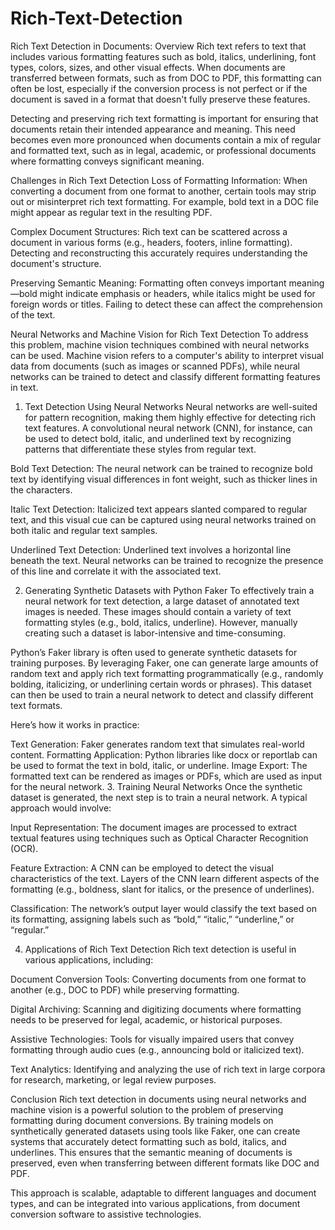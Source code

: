 # Rich-Text-Detection

Rich Text Detection in Documents: Overview
Rich text refers to text that includes various formatting features such as bold, italics, underlining, font types, colors, sizes, and other visual effects. When documents are transferred between formats, such as from DOC to PDF, this formatting can often be lost, especially if the conversion process is not perfect or if the document is saved in a format that doesn't fully preserve these features.

Detecting and preserving rich text formatting is important for ensuring that documents retain their intended appearance and meaning. This need becomes even more pronounced when documents contain a mix of regular and formatted text, such as in legal, academic, or professional documents where formatting conveys significant meaning.

Challenges in Rich Text Detection
Loss of Formatting Information: When converting a document from one format to another, certain tools may strip out or misinterpret rich text formatting. For example, bold text in a DOC file might appear as regular text in the resulting PDF.

Complex Document Structures: Rich text can be scattered across a document in various forms (e.g., headers, footers, inline formatting). Detecting and reconstructing this accurately requires understanding the document's structure.

Preserving Semantic Meaning: Formatting often conveys important meaning—bold might indicate emphasis or headers, while italics might be used for foreign words or titles. Failing to detect these can affect the comprehension of the text.

Neural Networks and Machine Vision for Rich Text Detection
To address this problem, machine vision techniques combined with neural networks can be used. Machine vision refers to a computer's ability to interpret visual data from documents (such as images or scanned PDFs), while neural networks can be trained to detect and classify different formatting features in text.

1. Text Detection Using Neural Networks
Neural networks are well-suited for pattern recognition, making them highly effective for detecting rich text features. A convolutional neural network (CNN), for instance, can be used to detect bold, italic, and underlined text by recognizing patterns that differentiate these styles from regular text.

Bold Text Detection: The neural network can be trained to recognize bold text by identifying visual differences in font weight, such as thicker lines in the characters.

Italic Text Detection: Italicized text appears slanted compared to regular text, and this visual cue can be captured using neural networks trained on both italic and regular text samples.

Underlined Text Detection: Underlined text involves a horizontal line beneath the text. Neural networks can be trained to recognize the presence of this line and correlate it with the associated text.

2. Generating Synthetic Datasets with Python Faker
To effectively train a neural network for text detection, a large dataset of annotated text images is needed. These images should contain a variety of text formatting styles (e.g., bold, italics, underline). However, manually creating such a dataset is labor-intensive and time-consuming.

Python’s Faker library is often used to generate synthetic datasets for training purposes. By leveraging Faker, one can generate large amounts of random text and apply rich text formatting programmatically (e.g., randomly bolding, italicizing, or underlining certain words or phrases). This dataset can then be used to train a neural network to detect and classify different text formats.

Here’s how it works in practice:

Text Generation: Faker generates random text that simulates real-world content.
Formatting Application: Python libraries like docx or reportlab can be used to format the text in bold, italic, or underline.
Image Export: The formatted text can be rendered as images or PDFs, which are used as input for the neural network.
3. Training Neural Networks
Once the synthetic dataset is generated, the next step is to train a neural network. A typical approach would involve:

Input Representation: The document images are processed to extract textual features using techniques such as Optical Character Recognition (OCR).

Feature Extraction: A CNN can be employed to detect the visual characteristics of the text. Layers of the CNN learn different aspects of the formatting (e.g., boldness, slant for italics, or the presence of underlines).

Classification: The network’s output layer would classify the text based on its formatting, assigning labels such as “bold,” “italic,” “underline,” or “regular.”

4. Applications of Rich Text Detection
Rich text detection is useful in various applications, including:

Document Conversion Tools: Converting documents from one format to another (e.g., DOC to PDF) while preserving formatting.

Digital Archiving: Scanning and digitizing documents where formatting needs to be preserved for legal, academic, or historical purposes.

Assistive Technologies: Tools for visually impaired users that convey formatting through audio cues (e.g., announcing bold or italicized text).

Text Analytics: Identifying and analyzing the use of rich text in large corpora for research, marketing, or legal review purposes.

Conclusion
Rich text detection in documents using neural networks and machine vision is a powerful solution to the problem of preserving formatting during document conversions. By training models on synthetically generated datasets using tools like Faker, one can create systems that accurately detect formatting such as bold, italics, and underlines. This ensures that the semantic meaning of documents is preserved, even when transferring between different formats like DOC and PDF.

This approach is scalable, adaptable to different languages and document types, and can be integrated into various applications, from document conversion software to assistive technologies.
